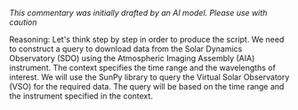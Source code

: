 _This commentary was initially drafted by an AI model. Please use with caution_

Reasoning: Let's think step by step in order to produce the script. We need to construct a query to download data from the Solar Dynamics Observatory (SDO) using the Atmospheric Imaging Assembly (AIA) instrument. The context specifies the time range and the wavelengths of interest. We will use the SunPy library to query the Virtual Solar Observatory (VSO) for the required data. The query will be based on the time range and the instrument specified in the context.
